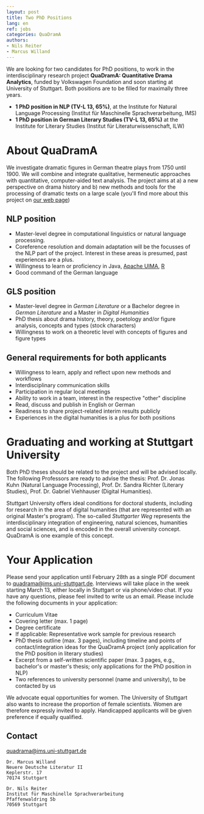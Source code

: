 ```yaml
---
layout: post
title: Two PhD Positions
lang: en
ref: jobs
categories: QuaDramA
authors:
- Nils Reiter
- Marcus Willand
---
```


We are looking for two candidates for PhD positions, to work in  the interdisciplinary research project **QuaDramA: Quantitative Drama Analytics**, funded by Volkswagen Foundation and soon starting at University of Stuttgart. Both positions are to be filled for maximally three years.
<!--more-->
- **1 PhD position in NLP (TV-L 13, 65%)**, at the Institute for Natural Language Processing (Institut für Maschinelle Sprachverarbeitung, IMS)
- **1 PhD position in German Literary Studies (TV-L 13, 65%)** at the Institute for Literary Studies (Institut für Literaturwissenschaft, ILW)

# About QuaDramA
We investigate dramatic figures in German theatre plays from 1750 until 1900. We will combine and integrate qualitative, hermeneutic approaches with quantitative, computer-aided text analysis. The project aims at a) a new perspective on drama history and b) new methods and tools for the processing of dramatic texts on a large scale (you'll find more about this project on [our web page](http://quadrama.github.io))


## NLP position
- Master-level degree in computational linguistics or natural language processing.
- Coreference resolution and domain adaptation will be the focusses of the NLP part of the project. Interest in these areas is presumed, past experiences are a plus.
- Willingness to learn or proficiency in Java, [Apache UIMA](https://uima.apache.org), [R](https://www.r-project.org)
- Good command of the German language


## GLS position
- Master-level degree in *German Literature*  or a Bachelor degree in *German Literature* and a Master in *Digital Humanities*
- PhD thesis about drama history, theory, poetology and/or figure analysis, concepts and types (stock characters)
- Willingness to work on a theoretic level with concepts of figures and figure types

## General requirements for both applicants
- Willingness to learn, apply and reflect upon new methods and workflows
- Interdisciplinary communication skills
- Participation in regular local meetings
- Ability to work in a team, interest in the respective "other" discipline
- Read, discuss and publish in English or German
- Readiness to share project-related interim results publicly
- Experiences in the digital humanities is a plus for both positions


# Graduating and working at Stuttgart University
Both PhD theses should be related to the project and will be advised locally. The following Professors are ready to advise the thesis: Prof. Dr. Jonas Kuhn (Natural Language Processing), Prof. Dr. Sandra Richter (Literary Studies), Prof. Dr. Gabriel Viehhauser (Digital Humanities).

Stuttgart University offers ideal conditions for doctoral students, including for research in the area of digital humanities (that are represented with an original Master's program). The so-called *Stuttgarter Weg* represents the interdisciplinary integration of engineering, natural sciences, humanities and social sciences, and is encoded in the overall university concept. QuaDramA is one example of this concept.

# Your Application
Please send your application until February 28th as a single PDF document to quadrama@ims.uni-stuttgart.de. Interviews will take place in the week starting March 13, either locally in Stuttgart or via phone/video chat. If you have any questions, please feel invited to write us an email.
Please include the following documents in your application:

- Curriculum Vitae
- Covering letter (max. 1 page)
- Degree certificate
- If applicable: Representative work sample for previous research
- PhD thesis outline (max. 3 pages), including timeline and points of contact/integration ideas for the QuaDramA project (only application for the PhD position in literary studies)
- Excerpt from a self-written scientific paper (max. 3 pages, e.g., bachelor's or master's thesis; only applications for the PhD position in NLP)
- Two references to university personnel (name and university), to be contacted by us


We advocate equal opportunities for women. The University of Stuttgart also wants to increase the proportion of female scientists. Women are therefore expressly invited to apply. Handicapped applicants will be given preference if equally qualified.


## Contact

[quadrama@ims.uni-stuttgart.de](mailto:quadrama@ims.uni-stuttgart.de)

```
Dr. Marcus Willand
Neuere Deutsche Literatur II
Keplerstr. 17
70174 Stuttgart
```

```
Dr. Nils Reiter
Institut für Maschinelle Sprachverarbeitung
Pfaffenwaldring 5b
70569 Stuttgart
```
